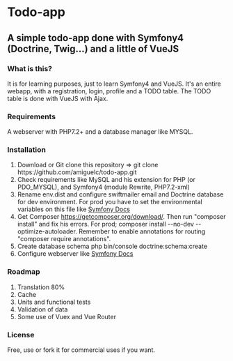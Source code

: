 <h1>Todo-app</h1>
<h2>A simple todo-app done with Symfony4 (Doctrine, Twig...) and a little of VueJS</h2>

<h3>What is this?</h3>
<p>It is for learning purposes, just to learn Symfony4 and VueJS. It's an entire webapp, with a registration, login, profile and a TODO table.
The TODO table is done with VueJS with Ajax.</p>
<h3>Requirements</h3>
<p>A webserver with PHP7.2+ and a database manager like MYSQL. </p>
<h3>Installation</h3>
<ol>
    <li>Download or Git clone this repository => git clone https://github.com/amiguelc/todo-app.git</li>
    <li>Check requirements like MySQL and his extension for PHP (or PDO_MYSQL), and Symfony4 (module Rewrite, PHP7.2-xml)</li>
    <li>Rename env.dist and configure swiftmailer email and Doctrine database for dev environment. For prod you have to set the environmental variables on this file like <a href="https://symfony.com/doc/current/configuration/external_parameters.html#configuring-environment-variables-in-production">Symfony Docs</a></li>
    <li>Get Composer <a href="https://getcomposer.org/download/">https://getcomposer.org/download/</a>. Then run "composer install" and fix his errors. For prod; composer install --no-dev --optimize-autoloader. Remember to enable annotations for routing "composer require annotations".</li>
    <li>Create database schema php bin/console doctrine:schema:create</li>
    <li>Configure webserver like <a href="https://symfony.com/doc/current/setup/web_server_configuration.html">Symfony Docs</a></li>
</ol>
<h3>Roadmap</h3>
<ol>
    <li>Translation 80%</li>
    <li>Cache</li>
    <li>Units and functional tests</li>
    <li>Validation of data</li>
    <li>Some use of Vuex and Vue Router</li>
</ol>
<h3>License</h3>
<p>Free, use or fork it for commercial uses if you want.</p>
